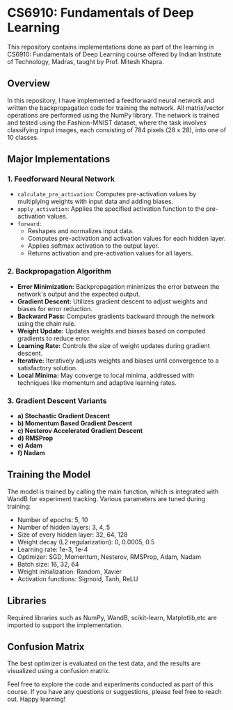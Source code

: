 # CS6910: Fundamentals of Deep Learning

This repository contains implementations done as part of the learning in CS6910: Fundamentals of Deep Learning course offered by Indian Institute of Technology, Madras, taught by Prof. Mitesh Khapra.

## Overview

In this repository, I have implemented a feedforward neural network and written the backpropagation code for training the network. All matrix/vector operations are performed using the NumPy library. The network is trained and tested using the Fashion-MNIST dataset, where the task involves classifying input images, each consisting of 784 pixels (28 x 28), into one of 10 classes.

## Major Implementations

### 1. Feedforward Neural Network

- `calculate_pre_activation`: Computes pre-activation values by multiplying weights with input data and adding biases.
- `apply_activation`: Applies the specified activation function to the pre-activation values.
- `forward`:
  - Reshapes and normalizes input data.
  - Computes pre-activation and activation values for each hidden layer.
  - Applies softmax activation to the output layer.
  - Returns activation and pre-activation values for all layers.

### 2. Backpropagation Algorithm

- **Error Minimization:** Backpropagation minimizes the error between the network's output and the expected output.
- **Gradient Descent:** Utilizes gradient descent to adjust weights and biases for error reduction.
- **Backward Pass:** Computes gradients backward through the network using the chain rule.
- **Weight Update:** Updates weights and biases based on computed gradients to reduce error.
- **Learning Rate:** Controls the size of weight updates during gradient descent.
- **Iterative:** Iteratively adjusts weights and biases until convergence to a satisfactory solution.
- **Local Minima:** May converge to local minima, addressed with techniques like momentum and adaptive learning rates.

### 3. Gradient Descent Variants

- **a) Stochastic Gradient Descent**
- **b) Momentum Based Gradient Descent**
- **c) Nesterov Accelerated Gradient Descent**
- **d) RMSProp**
- **e) Adam**
- **f) Nadam**

## Training the Model

The model is trained by calling the main function, which is integrated with WandB for experiment tracking. Various parameters are tuned during training:

- Number of epochs: 5, 10
- Number of hidden layers: 3, 4, 5
- Size of every hidden layer: 32, 64, 128
- Weight decay (L2 regularization): 0, 0.0005, 0.5
- Learning rate: 1e-3, 1e-4
- Optimizer: SGD, Momentum, Nesterov, RMSProp, Adam, Nadam
- Batch size: 16, 32, 64
- Weight initialization: Random, Xavier
- Activation functions: Sigmoid, Tanh, ReLU

## Libraries

Required libraries such as NumPy, WandB, scikit-learn, Matplotlib,etc are imported to support the implementation.

## Confusion Matrix

The best optimizer is evaluated on the test data, and the results are visualized using a confusion matrix.

Feel free to explore the code and experiments conducted as part of this course. If you have any questions or suggestions, please feel free to reach out. Happy learning!

